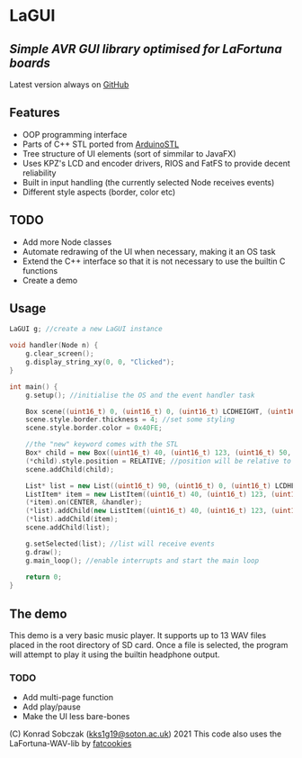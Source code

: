 # LaGUI
## _Simple AVR GUI library optimised for LaFortuna boards_

Latest version always on [GitHub](https://github.com/kondziusob/LaGUI)

## Features
- OOP programming interface
- Parts of C++ STL ported from [ArduinoSTL](https://github.com/mike-matera/ArduinoSTL)
- Tree structure of UI elements (sort of simmilar to JavaFX)
- Uses KPZ's LCD and encoder drivers, RIOS and FatFS to provide decent reliability 
- Built in input handling (the currently selected Node receives events)
- Different style aspects (border, color etc)

## TODO
- Add more Node classes 
- Automate redrawing of the UI when necessary, making it an OS task
- Extend the C++ interface so that it is not necessary to use the builtin C functions
- Create a demo 

## Usage
```cpp
LaGUI g; //create a new LaGUI instance

void handler(Node n) {
    g.clear_screen();
    g.display_string_xy(0, 0, "Clicked");
}

int main() {
    g.setup(); //initialise the OS and the event handler task

    Box scene((uint16_t) 0, (uint16_t) 0, (uint16_t) LCDHEIGHT, (uint16_t) LCDWIDTH); //make a new Box
    scene.style.border.thickness = 4; //set some styling
    scene.style.border.color = 0x40FE;

    //the "new" keyword comes with the STL
    Box* child = new Box((uint16_t) 40, (uint16_t) 123, (uint16_t) 50, (uint16_t) 50);
    (*child).style.position = RELATIVE; //position will be relative to the box inserted normally 
    scene.addChild(child);

    List* list = new List((uint16_t) 90, (uint16_t) 0, (uint16_t) LCDHEIGHT - 90, (uint16_t) LCDWIDTH);
    ListItem* item = new ListItem((uint16_t) 40, (uint16_t) 123, (uint16_t) 50, "test item 2");
    (*item).on(CENTER, &handler);
    (*list).addChild(new ListItem((uint16_t) 40, (uint16_t) 123, (uint16_t) 50, "test item 1"));
    (*list).addChild(item);
    scene.addChild(list);

    g.setSelected(list); //list will receive events
    g.draw();
    g.main_loop(); //enable interrupts and start the main loop
    
    return 0;
}
```
## The demo
This demo is a very basic music player. It supports up to 13 WAV files placed in the root directory of SD card.
Once a file is selected, the program will attempt to play it using the builtin headphone output.

### TODO
- Add multi-page function
- Add play/pause
- Make the UI less bare-bones

(C) Konrad Sobczak (kks1g19@soton.ac.uk) 2021
This code also uses the LaFortuna-WAV-lib by [fatcookies](https://github.com/fatcookies)


